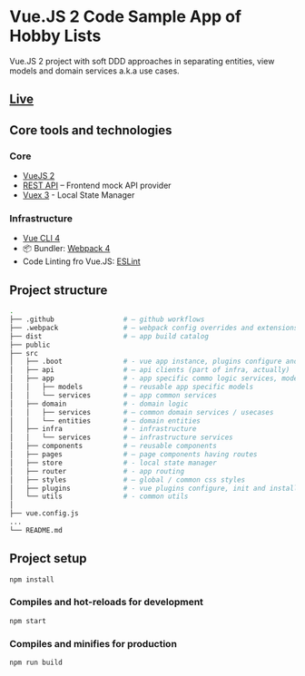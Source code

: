 # Vue.JS 2 Code Sample App of Hobby Lists
Vue.JS 2 project with soft DDD approaches in separating entities, view models and domain services a.k.a use cases.

## [Live](https://mayoujin.github.io/vue2-js-app-hobby/)

## Core tools and technologies

### Core
- [VueJS 2](https://vuejs.org/)
- [REST API](https://mockapi.io/projects) – Frontend mock API provider
- [Vuex 3](https://vuex.vuejs.org/) - Local State Manager

### Infrastructure
- [Vue CLI 4](https://cli.vuejs.org/)
- 📦 Bundler: [Webpack 4](https://webpack.js.org/)
- Code Linting fro Vue.JS: [ESLint](https://eslint.vuejs.org/)

## Project structure

```bash
.
├── .github                 # – github workflows
├── .webpack                # – webpack config overrides and extensions
├── dist                    # – app build catalog
├── public
├── src
│   ├── .boot               # - vue app instance, plugins configure and boot scripts
│   ├── api                 # – api clients (part of infra, actually)
│   ├── app                 # - app specific commo logic services, models
│   │   ├── models          # – reusable app specific models
│   │   └── services        # – app common services
│   ├── domain              # - domain logic
│   │   ├── services        # – common domain services / usecases
│   │   └── entities        # – domain entities
│   ├── infra               # - infrastructure
│   │   └── services        # – infrastructure services
│   ├── components          # – reusable components
│   ├── pages               # – page components having routes
│   ├── store               # - local state manager
│   ├── router              # - app routing
│   ├── styles              # – global / common css styles
│   ├── plugins             # - vue plugins configure, init and install
│   └── utils               # - common utils
│
├── vue.config.js
...
└── README.md
```

## Project setup
```
npm install
```

### Compiles and hot-reloads for development
```
npm start
```

### Compiles and minifies for production
```
npm run build
```
